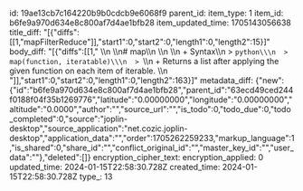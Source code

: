 id: 19ae13cb7c164220b9b0cdcb9e6068f9
parent_id: 
item_type: 1
item_id: b6fe9a970d634e8c800af7d4ae1bfb28
item_updated_time: 1705143056638
title_diff: "[{\"diffs\":[[1,\"mapFilterReduce\"]],\"start1\":0,\"start2\":0,\"length1\":0,\"length2\":15}]"
body_diff: "[{\"diffs\":[[1,\"  \\\n  \\\n# map\\\n  \\\n  \\\n  + Syntax\\\n  > ```python\\\n  > map(function, iteratable)\\\n  > ```\\\n  + Returns a list after applying the given function on each item of iterable. \\\n  \"]],\"start1\":0,\"start2\":0,\"length1\":0,\"length2\":163}]"
metadata_diff: {"new":{"id":"b6fe9a970d634e8c800af7d4ae1bfb28","parent_id":"63ecd49ced244f0188f04f35b1269776","latitude":"0.00000000","longitude":"0.00000000","altitude":"0.0000","author":"","source_url":"","is_todo":0,"todo_due":0,"todo_completed":0,"source":"joplin-desktop","source_application":"net.cozic.joplin-desktop","application_data":"","order":1705262259233,"markup_language":1,"is_shared":0,"share_id":"","conflict_original_id":"","master_key_id":"","user_data":""},"deleted":[]}
encryption_cipher_text: 
encryption_applied: 0
updated_time: 2024-01-15T22:58:30.728Z
created_time: 2024-01-15T22:58:30.728Z
type_: 13